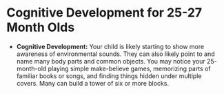 
# Cognitive Development for 25-27 Month Olds

*   **Cognitive Development:** Your child is likely starting to show more awareness of environmental sounds. They can also likely point to and name many body parts and common objects. You may notice your 25-month-old playing simple make-believe games, memorizing parts of familiar books or songs, and finding things hidden under multiple covers. Many can build a tower of six or more blocks.
